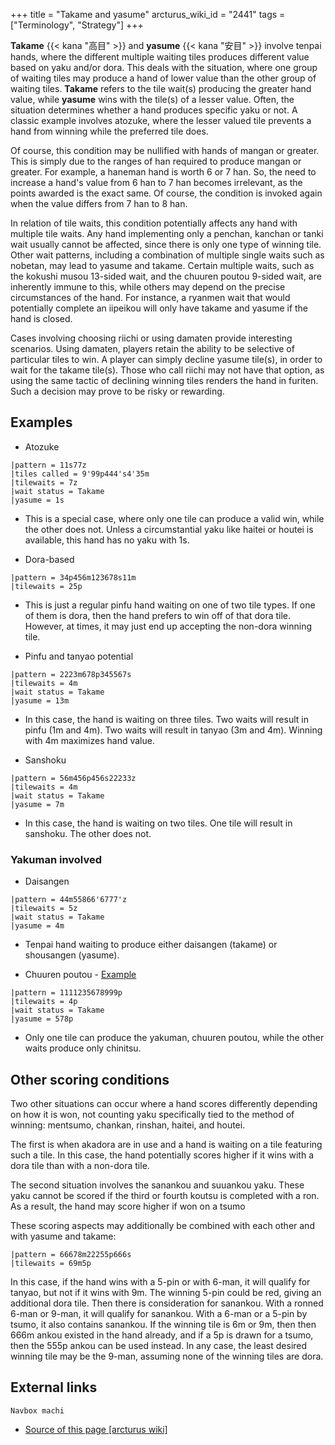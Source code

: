 +++
title = "Takame and yasume"
arcturus_wiki_id = "2441"
tags = ["Terminology", "Strategy"]
+++

**Takame** {{< kana "高目" >}} and **yasume** {{< kana "安目" >}} involve tenpai hands, where the different multiple waiting tiles produces different value based on yaku and/or dora. This deals with the situation, where one group of waiting tiles may produce a hand of lower value than the other group of waiting tiles. **Takame** refers to the tile wait(s) producing the greater hand value, while **yasume** wins with the tile(s) of a lesser value. Often, the situation determines whether a hand produces specific yaku or not. A classic example involves atozuke, where the lesser valued tile prevents a hand from winning while the preferred tile does.

Of course, this condition may be nullified with hands of mangan or greater. This is simply due to the ranges of han required to produce mangan or greater. For example, a haneman hand is worth 6 or 7 han. So, the need to increase a hand's value from 6 han to 7 han becomes irrelevant, as the points awarded is the exact same. Of course, the condition is invoked again when the value differs from 7 han to 8 han.

In relation of tile waits, this condition potentially affects any hand with multiple tile waits. Any hand implementing only a penchan, kanchan or tanki wait usually cannot be affected, since there is only one type of winning tile. Other wait patterns, including a combination of multiple single waits such as nobetan, may lead to yasume and takame. Certain multiple waits, such as the kokushi musou 13-sided wait, and the chuuren poutou 9-sided wait, are inherently immune to this, while others may depend on the precise circumstances of the hand. For instance, a ryanmen wait that would potentially complete an iipeikou will only have takame and yasume if the hand is closed.

Cases involving choosing riichi or using damaten provide interesting scenarios. Using damaten, players retain the ability to be selective of particular tiles to win. A player can simply decline yasume tile(s), in order to wait for the takame tile(s). Those who call riichi may not have that option, as using the same tactic of declining winning tiles renders the hand in furiten. Such a decision may prove to be risky or rewarding.

## Examples

  - Atozuke

```machi
|pattern = 11s77z
|tiles called = 9'99p444's4'35m
|tilewaits = 7z
|wait status = Takame
|yasume = 1s
```

  -   
    This is a special case, where only one tile can produce a valid win, while the other does not. Unless a circumstantial yaku like haitei or houtei is available, this hand has no yaku with 1s.

<!-- end list -->

  - Dora-based

```machi
|pattern = 34p456m123678s11m
|tilewaits = 25p
```

  -   
    This is just a regular pinfu hand waiting on one of two tile types. If one of them is dora, then the hand prefers to win off of that dora tile. However, at times, it may just end up accepting the non-dora winning tile.

<!-- end list -->

  - Pinfu and tanyao potential

```machi
|pattern = 2223m678p345567s
|tilewaits = 4m
|wait status = Takame
|yasume = 13m
```

  -   
    In this case, the hand is waiting on three tiles. Two waits will result in pinfu (1m and 4m). Two waits will result in tanyao (3m and 4m). Winning with 4m maximizes hand value.

<!-- end list -->

  - Sanshoku

```machi
|pattern = 56m456p456s22233z
|tilewaits = 4m
|wait status = Takame
|yasume = 7m
```

  -   
    In this case, the hand is waiting on two tiles. One tile will result in sanshoku. The other does not.

### Yakuman involved

  - Daisangen

```machi
|pattern = 44m55866'6777'z
|tilewaits = 5z
|wait status = Takame
|yasume = 4m
```

  -   
    Tenpai hand waiting to produce either daisangen (takame) or shousangen (yasume).

<!-- end list -->

  - Chuuren poutou - [Example](http://tenhou.net/0/?log=2013102709gm-0009-7447-dce693b1&tw=0&ts=11)

```machi
|pattern = 1111235678999p
|tilewaits = 4p
|wait status = Takame
|yasume = 578p
```

  -   
    Only one tile can produce the yakuman, chuuren poutou, while the other waits produce only chinitsu.

## Other scoring conditions

Two other situations can occur where a hand scores differently depending on how it is won, not counting yaku specifically tied to the method of winning: mentsumo, chankan, rinshan, haitei, and houtei.

The first is when akadora are in use and a hand is waiting on a tile featuring such a tile. In this case, the hand potentially scores higher if it wins with a dora tile than with a non-dora tile.

The second situation involves the sanankou and suuankou yaku. These yaku cannot be scored if the third or fourth koutsu is completed with a ron. As a result, the hand may score higher if won on a tsumo

These scoring aspects may additionally be combined with each other and with yasume and takame:

```machi
|pattern = 66678m22255p666s
|tilewaits = 69m5p
```

In this case, if the hand wins with a 5-pin or with 6-man, it will qualify for tanyao, but not if it wins with 9m. The winning 5-pin could be red, giving an additional dora tile. Then there is consideration for sanankou. With a ronned 6-man or 9-man, it will qualify for sanankou. With a 6-man or a 5-pin by tsumo, it also contains sanankou. If the winning tile is 6m or 9m, then then 666m ankou existed in the hand already, and if a 5p is drawn for a tsumo, then the 555p ankou can be used instead. In any case, the least desired winning tile may be the 9-man, assuming none of the winning tiles are dora.

## External links

```Navbox machi```
- [Source of this page [arcturus wiki]](http://arcturus.su/wiki/Takame_and_yasume)